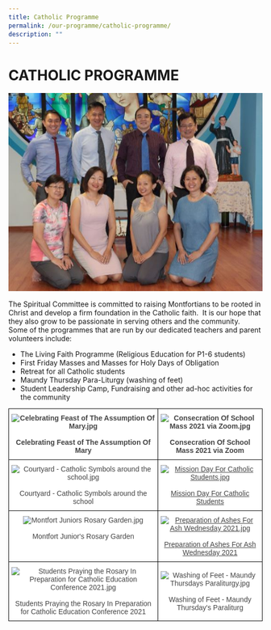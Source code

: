 ```yaml
---
title: Catholic Programme
permalink: /our-programme/catholic-programme/
description: ""
---
```

# **CATHOLIC PROGRAMME**

![](/images/Spiritual%20Com.jpg)

The Spiritual Committee is committed to raising Montfortians to be rooted in Christ and develop a firm foundation in the Catholic faith.  It is our hope that they also grow to be passionate in serving others and the community.  Some of the programmes that are run by our dedicated teachers and parent volunteers include:  

*   The Living Faith Programme (Religious Education for P1-6 students)
*   First Friday Masses and Masses for Holy Days of Obligation
*   Retreat for all Catholic students
*   Maundy Thursday Para-Liturgy (washing of feet)
*   Student Leadership Camp, Fundraising and other ad-hoc activities for the community

<table style="border-collapse:collapse;border-spacing:0" class="tg"><thead><tr><th style="background-color:#FFF;border-color:black;border-style:solid;border-width:1px;color:#444;font-family:Arial, sans-serif;font-size:14px;font-weight:bold;overflow:hidden;padding:10px 5px;text-align:center;vertical-align:top;word-break:normal"><img src="https://montfortjunior-moe-edu-sg-admin.cwp.sg/qql/slot/u527/Our%20Programme/Catholic%20programme/2021/Celebrating%20Feast%20of%20The%20Assumption%20Of%20Mary.jpg" alt="Celebrating Feast of The Assumption Of Mary.jpg" width="92" height="123"><br><br>Celebrating Feast of The Assumption Of Mary</th><th style="background-color:#FFF;border-color:black;border-style:solid;border-width:1px;color:#444;font-family:Arial, sans-serif;font-size:14px;font-weight:bold;overflow:hidden;padding:10px 5px;text-align:center;vertical-align:top;word-break:normal"><img src="https://montfortjunior-moe-edu-sg-admin.cwp.sg/qql/slot/u527/Our%20Programme/Catholic%20programme/2021/Consecration%20Of%20School%20Mass%202021%20via%20Zoom.jpg" alt="Consecration Of School Mass 2021 via Zoom.jpg" width="102" height="68"><br><br>Consecration Of School Mass 2021 via Zoom</th></tr></thead><tbody><tr><td style="background-color:#FFF;border-color:black;border-style:solid;border-width:1px;color:#444;font-family:Arial, sans-serif;font-size:14px;overflow:hidden;padding:10px 5px;text-align:center;vertical-align:top;word-break:normal"><img src="https://montfortjunior-moe-edu-sg-admin.cwp.sg/qql/slot/u527/Our%20Programme/Catholic%20programme/2021/Courtyard%20-%20Catholic%20Symbols%20around%20the%20school.jpg" alt="Courtyard - Catholic Symbols around the school.jpg" width="92" height="55"><br><br>Courtyard - Catholic Symbols around the school</td><td style="background-color:#FFF;border-color:black;border-style:solid;border-width:1px;color:#444;font-family:Arial, sans-serif;font-size:14px;overflow:hidden;padding:10px 5px;text-align:center;text-decoration:underline;vertical-align:top;word-break:normal"><img src="https://montfortjunior-moe-edu-sg-admin.cwp.sg/qql/slot/u527/Our%20Programme/Catholic%20programme/2021/Mission%20Day%20For%20Catholic%20Students.jpg" alt="Mission Day For Catholic Students.jpg" width="102" height="64"><br><br>Mission Day For Catholic Students</td></tr><tr><td style="background-color:#FFF;border-color:black;border-style:solid;border-width:1px;color:#444;font-family:Arial, sans-serif;font-size:14px;overflow:hidden;padding:10px 5px;text-align:center;vertical-align:top;word-break:normal"><img src="https://montfortjunior-moe-edu-sg-admin.cwp.sg/qql/slot/u527/Our%20Programme/Catholic%20programme/2021/Montfort%20Juniors%20Rosary%20Garden.jpg" alt="Montfort Juniors Rosary Garden.jpg" width="92" height="59"><br><br>Montfort Junior's Rosary Garden</td><td style="background-color:#FFF;border-color:black;border-style:solid;border-width:1px;color:#444;font-family:Arial, sans-serif;font-size:14px;overflow:hidden;padding:10px 5px;text-align:center;text-decoration:underline;vertical-align:top;word-break:normal"><img src="https://montfortjunior-moe-edu-sg-admin.cwp.sg/qql/slot/u527/Our%20Programme/Catholic%20programme/2021/Preparation%20of%20Ashes%20For%20Ash%20Wednesday%202021.jpg" alt="Preparation of Ashes For Ash Wednesday 2021.jpg" width="102" height="77"><br><br>Preparation of Ashes For Ash Wednesday 2021</td></tr><tr><td style="background-color:#FFF;border-color:black;border-style:solid;border-width:1px;color:#444;font-family:Arial, sans-serif;font-size:14px;overflow:hidden;padding:10px 5px;text-align:center;vertical-align:middle;word-break:normal"> <img src="https://montfortjunior-moe-edu-sg-admin.cwp.sg/qql/slot/u527/Our%20Programme/Catholic%20programme/2021/Students%20Praying%20the%20Rosary%20In%20Preparation%20for%20Catholic%20Education%20Conference%202021.jpg" alt="Students Praying the Rosary In Preparation for Catholic Education Conference 2021.jpg" width="92" height="54"><br><br>Students Praying the Rosary In Preparation for Catholic Education Conference 2021</td><td style="background-color:#FFF;border-color:black;border-style:solid;border-width:1px;color:#444;font-family:Arial, sans-serif;font-size:14px;overflow:hidden;padding:10px 5px;text-align:center;vertical-align:middle;word-break:normal"> <img src="https://montfortjunior-moe-edu-sg-admin.cwp.sg/qql/slot/u527/Our%20Programme/Catholic%20programme/2021/Washing%20of%20Feet%20-%20Maundy%20Thursdays%20Paraliturgy.jpg" alt="Washing of Feet - Maundy Thursdays Paraliturgy.jpg" width="102" height="59"><br><br>Washing of Feet - Maundy Thursday's Paraliturg</td></tr></tbody></table>

